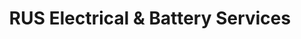 ---
title: "RUS Electrical & Battery Services"
url: /imus/rus-electrical-and-battery-services/
shop: car repair
---